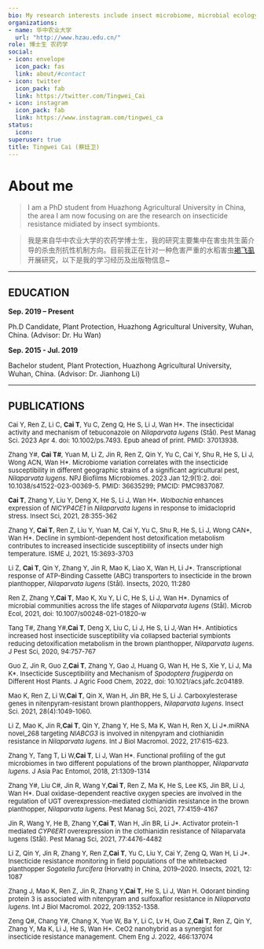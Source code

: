 ```yaml
---
bio: My research interests include insect microbiome, microbial ecology and biodiversity.
organizations:
- name: 华中农业大学
  url: "http://www.hzau.edu.cn/"
role: 博士生 农药学
social:
- icon: envelope
  icon_pack: fas
  link: about/#contact
- icon: twitter
  icon_pack: fab
  link: https://twitter.com/Tingwei_Cai
- icon: instagram
  icon_pack: fab
  link: https://www.instagram.com/tingwei_ca
status:
  icon: 
superuser: true
title: Tingwei Cai (蔡廷卫)
---
```

# __About me__
>I am a PhD student from Huazhong Agricultural University in China, the area I am now focusing on are the research on insecticide resistance midiated by insect symbionts.

>我是来自华中农业大学的农药学博士生，我的研究主要集中在害虫共生菌介导的杀虫剂抗性机制方向。目前我正在针对一种危害严重的水稻害虫[褐飞虱](https://www.baike.com/wikiid/8131074724681778794?view_id=2n1yi8zu9s4000)开展研究，以下是我的学习经历及出版物信息~

___________

## __EDUCATION__

__Sep. 2019 – Present__ 

Ph.D Candidate, Plant Protection, Huazhong Agricultural University, Wuhan, China. (Advisor: Dr. Hu Wan)

__Sep. 2015 - Jul. 2019__ 

Bachelor student, Plant Protection, Huazhong Agricultural University, Wuhan, China. (Advisor: Dr. Jianhong Li)
________________
## __PUBLICATIONS__
<font size=2> 

Cai Y, Ren Z, Li C, __Cai T__, Yu C, Zeng Q, He S, Li J, Wan H*. The insecticidal activity and mechanism of tebuconazole on _Nilaparvata lugens_ (Stål). Pest Manag Sci. 2023 Apr 4. doi: 10.1002/ps.7493. Epub ahead of print. PMID: 37013938.

Zhang Y#, __Cai T#__, Yuan M, Li Z, Jin R, Ren Z, Qin Y, Yu C, Cai Y, Shu R, He S, Li J, Wong ACN, Wan H*. Microbiome variation correlates with the insecticide susceptibility in different geographic strains of a significant agricultural pest, _Nilaparvata lugens_. NPJ Biofilms Microbiomes. 2023 Jan 12;9(1):2. doi: 10.1038/s41522-023-00369-5. PMID: 36635299; PMCID: PMC9837087.

__Cai T__, Zhang Y, Liu Y, Deng X, He S, Li J, Wan H*. _Wolbachia_ enhances expression of _NlCYP4CE1_ in _Nilaparvata lugens_ in response to imidacloprid stress. Insect Sci, 2021, 28:355-362

Zhang Y, __Cai T__, Ren Z, Liu Y, Yuan M, Cai Y, Yu C, Shu R, He S, Li J, Wong CAN*, Wan H*. Decline in symbiont-dependent host detoxification metabolism contributes to increased insecticide susceptibility of insects under high temperature. ISME J, 2021, 15:3693-3703

Li Z, __Cai T__, Qin Y, Zhang Y, Jin R, Mao K, Liao X, Wan H, Li J*. Transcriptional response of ATP-Binding Cassette (ABC) transporters to insecticide in the brown planthopper, _Nilaparvata lugens_ (Stål). Insects, 2020, 11:280

Ren Z, Zhang Y,__Cai T__, Mao K, Xu Y, Li C, He S, Li J, Wan H*. Dynamics of microbial communities across the life stages of _Nilaparvata lugens_ (Stål). Microb Ecol, 2021, doi: 10.1007/s00248-021-01820-w

Tang T#, Zhang Y#,__Cai T__, Deng X, Liu C, Li J, He S, Li J,·Wan H*. Antibiotics increased host insecticide susceptibility via collapsed bacterial symbionts reducing detoxification metabolism in the brown planthopper, _Nilaparvata lugens_. J Pest Sci, 2020, 94:757-767

Guo Z, Jin R, Guo Z,__Cai T__, Zhang Y, Gao J, Huang G, Wan H, He S, Xie Y, Li J, Ma K*. Insecticide Susceptibility and Mechanism of _Spodoptera frugiperda_ on Different Host Plants. J Agric Food Chem, 2022, doi: 10.1021/acs.jafc.2c04189.

Mao K, Ren Z, Li W,__Cai T__, Qin X, Wan H, Jin BR, He S, Li J. Carboxylesterase genes in nitenpyram-resistant brown planthoppers, _Nilaparvata lugens_. Insect Sci. 2021, 28(4):1049-1060.

Li Z, Mao K, Jin R,__Cai T__, Qin Y, Zhang Y, He S, Ma K, Wan H, Ren X, Li J*.miRNA novel_268 targeting _NlABCG3_ is involved in nitenpyram and clothianidin resistance in _Nilaparvata lugens_. Int J Biol Macromol. 2022, 217:615-623.

Zhang Y, Tang T, Li W,__Cai T__, Li J, Wan H*. Functional profiling of the gut microbiomes in two different populations of the brown planthopper, _Nilaparvata lugens_. J Asia Pac Entomol, 2018, 21:1309-1314

Zhang Y#, Liu C#, Jin R, Wang Y,__Cai T__, Ren Z, Ma K, He S, Lee KS, Jin BR, Li J, Wan H*. Dual oxidase-dependent reactive oxygen species are involved in the regulation of UGT overexpression-mediated clothianidin resistance in the brown planthopper, _Nilaparvata lugens_. Pest Manag Sci, 2021, 77:4159-4167

Jin R, Wang Y, He B, Zhang Y,__Cai T__, Wan H, Jin BR, Li J*. Activator protein-1 mediated _CYP6ER1_ overexpression in the clothianidin resistance of Nilaparvata lugens (Stål). Pest Manag Sci, 2021, 77:4476-4482

Li Z, Qin Y, Jin R, Zhang Y, Ren Z,__Cai T__, Yu C, Liu Y, Cai Y, Zeng Q, Wan H, Li J*. Insecticide resistance monitoring in field populations of the whitebacked planthopper _Sogatella furcifera_ (Horvath) in China, 2019–2020. Insects, 2021, 12: 1087

Zhang J, Mao K, Ren Z, Jin R, Zhang Y,__Cai T__, He S, Li J, Wan H. Odorant binding protein 3 is associated with nitenpyram and sulfoxaflor resistance in _Nilaparvata lugens_. Int J Biol Macromol. 2022, 209:1352-1358.

Zeng Q#, Chang Y#, Chang X, Yue W, Ba Y, Li C, Lv H, Guo Z,__Cai T__, Ren Z, Qin Y, Zhang Y, Ma K, Li J, He S, Wan H*. CeO2 nanohybrid as a synergist for insecticide resistance management. Chem Eng J. 2022, 466:137074

</font>